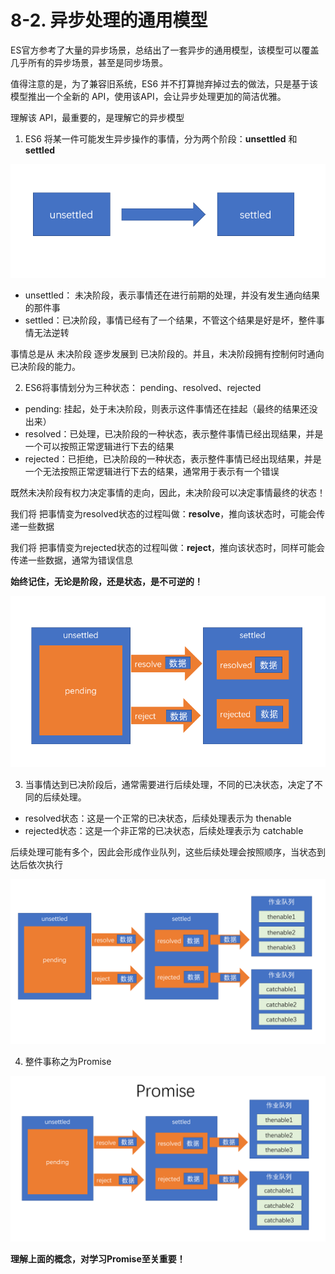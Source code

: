 # 8-2. 异步处理的通用模型

ES官方参考了大量的异步场景，总结出了一套异步的通用模型，该模型可以覆盖几乎所有的异步场景，甚至是同步场景。

值得注意的是，为了兼容旧系统，ES6 并不打算抛弃掉过去的做法，只是基于该模型推出一个全新的 API，使用该API，会让异步处理更加的简洁优雅。

理解该 API，最重要的，是理解它的异步模型

1. ES6 将某一件可能发生异步操作的事情，分为两个阶段：**unsettled** 和 **settled**

![](assets/2019-10-18-17-28-30.png)

- unsettled： 未决阶段，表示事情还在进行前期的处理，并没有发生通向结果的那件事
- settled：已决阶段，事情已经有了一个结果，不管这个结果是好是坏，整件事情无法逆转

事情总是从 未决阶段 逐步发展到 已决阶段的。并且，未决阶段拥有控制何时通向已决阶段的能力。

2. ES6将事情划分为三种状态： pending、resolved、rejected

- pending: 挂起，处于未决阶段，则表示这件事情还在挂起（最终的结果还没出来）
- resolved：已处理，已决阶段的一种状态，表示整件事情已经出现结果，并是一个可以按照正常逻辑进行下去的结果
- rejected：已拒绝，已决阶段的一种状态，表示整件事情已经出现结果，并是一个无法按照正常逻辑进行下去的结果，通常用于表示有一个错误

既然未决阶段有权力决定事情的走向，因此，未决阶段可以决定事情最终的状态！

我们将 把事情变为resolved状态的过程叫做：**resolve**，推向该状态时，可能会传递一些数据

我们将 把事情变为rejected状态的过程叫做：**reject**，推向该状态时，同样可能会传递一些数据，通常为错误信息

**始终记住，无论是阶段，还是状态，是不可逆的！**

![](assets/2019-10-18-18-10-18.png)

3. 当事情达到已决阶段后，通常需要进行后续处理，不同的已决状态，决定了不同的后续处理。

- resolved状态：这是一个正常的已决状态，后续处理表示为 thenable
- rejected状态：这是一个非正常的已决状态，后续处理表示为 catchable

后续处理可能有多个，因此会形成作业队列，这些后续处理会按照顺序，当状态到达后依次执行

![](assets/2019-10-18-18-10-38.png)

4. 整件事称之为Promise

![](assets/2019-10-18-18-15-52.png)

**理解上面的概念，对学习Promise至关重要！**